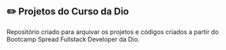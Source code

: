 ## ✏️ Projetos do Curso da Dio

Repositório criado para arquivar os projetos e códigos criados a partir do Bootcamp Spread Fullstack Developer da Dio.
 
